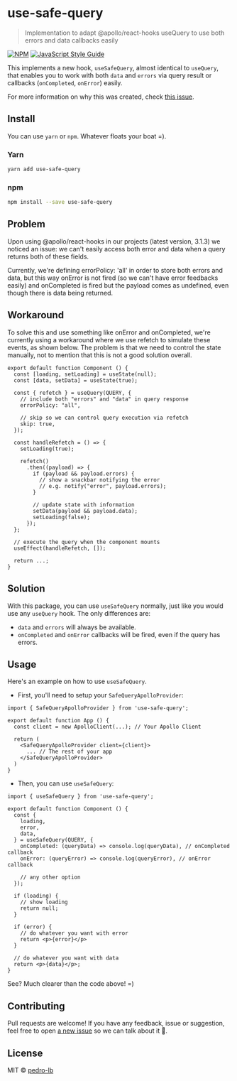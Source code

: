 # use-safe-query

> Implementation to adapt @apollo/react-hooks useQuery to use both errors and data callbacks easily

[![NPM](https://img.shields.io/npm/v/use-safe-query.svg)](https://www.npmjs.com/package/use-safe-query) [![JavaScript Style Guide](https://img.shields.io/badge/code_style-standard-brightgreen.svg)](https://standardjs.com)

This implements a new hook, `useSafeQuery`, almost identical to `useQuery`, that enables you to work with both `data` and `errors` via query result or callbacks (`onCompleted`, `onError`) easily.

For more information on why this was created, check [this issue](https://github.com/apollographql/react-apollo/issues/3853).

## Install

You can use `yarn` or `npm`. Whatever floats your boat =).


### Yarn

```bash
yarn add use-safe-query
```

### npm

```bash
npm install --save use-safe-query
```

## Problem

Upon using @apollo/react-hooks in our projects (latest version, 3.1.3) we noticed an issue: we can't easily access both error and data when a query returns both of these fields.

Currently, we're defining errorPolicy: 'all' in order to store both errors and data, but this way onError is not fired (so we can't have error feedbacks easily) and onCompleted is fired but the payload comes as undefined, even though there is data being returned.

## Workaround

To solve this and use something like onError and onCompleted, we're currently using a workaround where we use refetch to simulate these events, as shown below. The problem is that we need to control the state manually, not to mention that this is not a good solution overall.

```
export default function Component () {
  const [loading, setLoading] = useState(null);
  const [data, setData] = useState(true);

  const { refetch } = useQuery(QUERY, {
    // include both "errors" and "data" in query response
    errorPolicy: "all",

    // skip so we can control query execution via refetch
    skip: true,
  });

  const handleRefetch = () => {
    setLoading(true);

    refetch()
      .then((payload) => {
        if (payload && payload.errors) {
          // show a snackbar notifying the error
          // e.g. notify("error", payload.errors);
        }

        // update state with information
        setData(payload && payload.data);
        setLoading(false);
      });
  };

  // execute the query when the component mounts
  useEffect(handleRefetch, []);

  return ...;
}
```

## Solution

With this package, you can use `useSafeQuery` normally, just like you would use any `useQuery` hook. The only differences are:

- `data` and `errors` will always be available.
- `onCompleted` and `onError` callbacks will be fired, even if the query has errors.

## Usage

Here's an example on how to use `useSafeQuery`.

- First, you'll need to setup your `SafeQueryApolloProvider`:

```
import { SafeQueryApolloProvider } from 'use-safe-query';

export default function App () {
  const client = new ApolloClient(...); // Your Apollo Client

  return (
    <SafeQueryApolloProvider client={client}>
      ... // The rest of your app
    </SafeQueryApolloProvider>
  )
}
```

- Then, you can use `useSafeQuery`:

```
import { useSafeQuery } from 'use-safe-query';

export default function Component () {
  const {
    loading,
    error,
    data,
  } = useSafeQuery(QUERY, {
    onCompleted: (queryData) => console.log(queryData), // onCompleted callback
    onError: (queryError) => console.log(queryError), // onError callback

    // any other option
  });

  if (loading) {
    // show loading
    return null;
  }

  if (error) {
    // do whatever you want with error
    return <p>{error}</p>
  }

  // do whatever you want with data
  return <p>{data}</p>;
}
```

See? Much clearer than the code above! =)

## Contributing

Pull requests are welcome! If you have any feedback, issue or suggestion, feel free to open [a new issue](https://github.com/pedro-lb/use-safe-query/issues/new) so we can talk about it 💬.

## License

MIT © [pedro-lb](https://github.com/pedro-lb)
